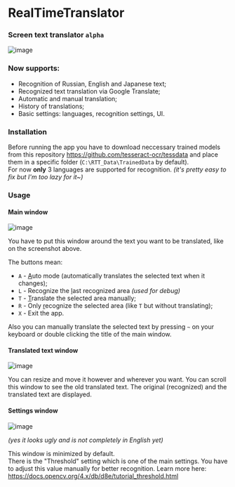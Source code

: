 # RealTimeTranslator
### Screen text translator `alpha` 

<!-- ![image](https://user-images.githubusercontent.com/35491968/202774868-cf49cf39-bd54-468e-a01e-df46ec8e8b1a.png) -->
![image](https://user-images.githubusercontent.com/35491968/202775116-b17ab47e-7e63-4c42-aa2f-5f0a6416284b.png)

### Now supports:
- Recognition of Russian, English and Japanese text;
- Recognized text translation via Google Translate;
- Automatic and manual translation;
- History of translations;
- Basic settings: languages, recognition settings, UI.

### Installation
Before running the app you have to download neccessary trained models from this repository https://github.com/tesseract-ocr/tessdata and place them in a specific folder (`C:\RTT_Data\TrainedData` by default).  
For now **only** 3 languages are supported for recognition. _(it's pretty easy to fix but I'm too lazy for it~)_

### Usage

#### Main window
![image](https://user-images.githubusercontent.com/35491968/202778601-b45f75d3-9c20-4a54-b3b2-fe3d32d1846e.png)

You have to put this window around the text you want to be translated, like on the screenshot above.

The buttons mean:
- `A` - <ins>A</ins>uto mode (automatically translates the selected text when it changes);
- `L` - Recognize the <ins>l</ins>ast recognized area _(used for debug)_
- `T` - <ins>T</ins>ranslate the selected area manually;
- `R` - Only <ins>r</ins>ecognize the selected area (like `T` but without translating);
- `X` - Exit the app.

Also you can manually translate the selected text by pressing `~` on your keyboard or double clicking the title of the main window. 

#### Translated text window
![image](https://user-images.githubusercontent.com/35491968/202781158-a8f7a560-5609-416a-a249-16584900cb63.png)

You can resize and move it however and wherever you want. You can scroll this window to see the old translated text. The original (recognized) and the translated text are displayed.

#### Settings window
![image](https://user-images.githubusercontent.com/35491968/202781828-8079f358-c184-4a92-86fb-0d5697a158cd.png)

_(yes it looks ugly and is not completely in English yet)_

This window is minimized by default.  
There is the "Threshold" setting which is one of the main settings. You have to adjust this value manually for better recognition. Learn more here: https://docs.opencv.org/4.x/db/d8e/tutorial_threshold.html
